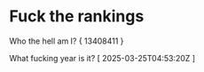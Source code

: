 # Fuck the rankings

Who the hell am I?
{ 13408411 }

What fucking year is it?
[ 2025-03-25T04:53:20Z ]
